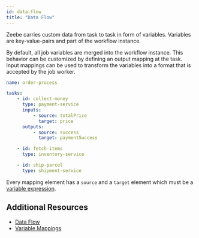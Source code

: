 ```yaml
---
id: data-flow
title: "Data Flow"
---
```


Zeebe carries custom data from task to task in form of variables. Variables are key-value-pairs and part of the workflow instance.

By default, all job variables are merged into the workflow instance. This behavior can be customized by defining an output mapping at the task. Input mappings can be used to transform the variables into a format that is accepted by the job worker.

```yaml
name: order-process

tasks:
    - id: collect-money
      type: payment-service
      inputs:
          - source: totalPrice
            target: price
      outputs:
          - source: success
            target: paymentSuccess

    - id: fetch-items
      type: inventory-service

    - id: ship-parcel
      type: shipment-service
```

Every mapping element has a `source` and a `target` element which must be a [variable expression](../reference/variables.md#access-variables).

## Additional Resources

* [Data Flow](../bpmn-workflows/data-flow.md)
* [Variable Mappings](../reference/variables.md#inputoutput-variable-mappings)
